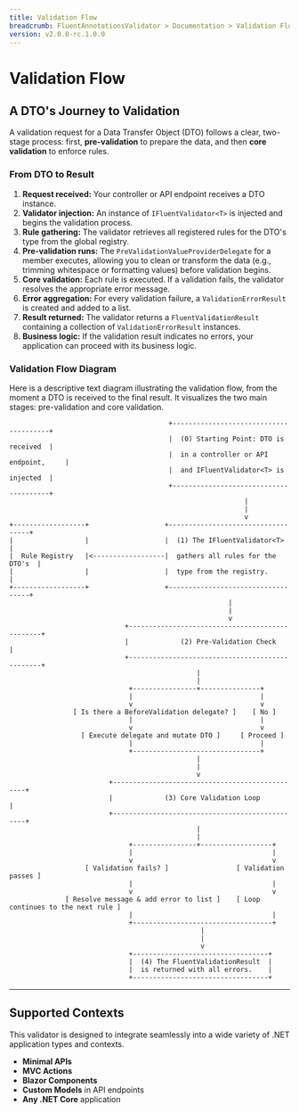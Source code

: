 ```yaml
---
title: Validation Flow
breadcrumb: FluentAnnotationsValidator > Documentation > Validation Flow
version: v2.0.0-rc.1.0.0
---
```


# Validation Flow

## A DTO's Journey to Validation

A validation request for a Data Transfer Object (DTO) follows a clear, two-stage process: first, **pre-validation** to prepare the data, and then **core validation** to enforce rules.

### From DTO to Result

1.  **Request received:** Your controller or API endpoint receives a DTO instance.
2.  **Validator injection:** An instance of `IFluentValidator<T>` is injected and begins the validation process.
3.  **Rule gathering:** The validator retrieves all registered rules for the DTO's type from the global registry.
4.  **Pre-validation runs:** The `PreValidationValueProviderDelegate` for a member executes, allowing you to clean or transform the data (e.g., trimming whitespace or formatting values) before validation begins.
5.  **Core validation:** Each rule is executed. If a validation fails, the validator resolves the appropriate error message.
6.  **Error aggregation:** For every validation failure, a `ValidationErrorResult` is created and added to a list.
7.  **Result returned:** The validator returns a `FluentValidationResult` containing a collection of `ValidationErrorResult` instances.
8.  **Business logic:** If the validation result indicates no errors, your application can proceed with its business logic.

### Validation Flow Diagram

Here is a descriptive text diagram illustrating the validation flow, from the moment a DTO is received to the final result. It visualizes the two main stages: pre-validation and core validation.

```text
                                        +---------------------------------------+
                                        |  (0) Starting Point: DTO is received  |
                                        |  in a controller or API endpoint,     |
                                        |  and IFluentValidator<T> is injected  |
                                        +---------------------------------------+
                                                           |
                                                           |
                                                           v
+------------------+                   +-----------------------------------+
|                  |                   |  (1) The IFluentValidator<T>      |
|  Rule Registry   |<------------------|  gathers all rules for the DTO's  |
|                  |                   |  type from the registry.          |
+------------------+                   +-----------------------------------+
                                                       |
                                                       |
                                                       v
                             +------------------------------------------------+
                             |             (2) Pre-Validation Check           |
                             +------------------------------------------------+
                                               |
                                               |
                              +----------------+---------------+
                              |                                |
                              v                                v
                [ Is there a BeforeValidation delegate? ]    [ No ]
                              |                                |
                              v                                v
                  [ Execute delegate and mutate DTO ]     [ Proceed ]
                              |                                |
                              +--------------------------------+
                                               |
                                               |
                                               v
                         +------------------------------------------------+
                         |             (3) Core Validation Loop           |
                         +------------------------------------------------+
                                               |
                                               |
                              +----------------+------------------+
                              |                                   |
                              v                                   v
                   [ Validation fails? ]                 [ Validation passes ]
                              |                                   |
                              v                                   v
              [ Resolve message & add error to list ]    [ Loop continues to the next rule ]
                              |                                   |
                              +-----------------------------------+
                                                |
                                                |
                                                v
                              +----------------------------------+
                              |  (4) The FluentValidationResult  |
                              |  is returned with all errors.    |
                              +----------------------------------+
```

---

## Supported Contexts

This validator is designed to integrate seamlessly into a wide variety of .NET application types and contexts.

* **Minimal APIs**
* **MVC Actions**
* **Blazor Components**
* **Custom Models** in API endpoints
* **Any .NET Core** application